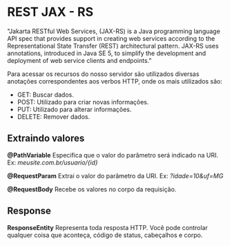 # REST JAX - RS

"Jakarta RESTful Web Services, (JAX-RS) is a Java programming language API spec that provides support in creating web services according to the Representational State Transfer (REST) architectural pattern. JAX-RS uses annotations, introduced in Java SE 5, to simplify the development and deployment of web service clients and endpoints."

Para acessar os recursos do nosso servidor são utilizados diversas anotações correspondentes aos verbos HTTP, onde os mais utilizados são:

* GET: Buscar dados.
* POST: Utilizado para criar novas informações.
* PUT: Utilizado para alterar informações.
* DELETE: Remover dados.

## Extraindo valores

**@PathVariable** Especifica que o valor do parâmetro será indicado na URI. Ex: *meusite.com.br/usuario/{id}*

**@RequestParam** Extrai o valor do parâmetro da URI. Ex: *?idade=10&uf=MG*

**@RequestBody** Recebe os valores no corpo da requisição.

## Response

**ResponseEntity** Representa toda resposta HTTP. Você pode controlar qualquer coisa que aconteça, código de status, cabeçalhos e corpo.